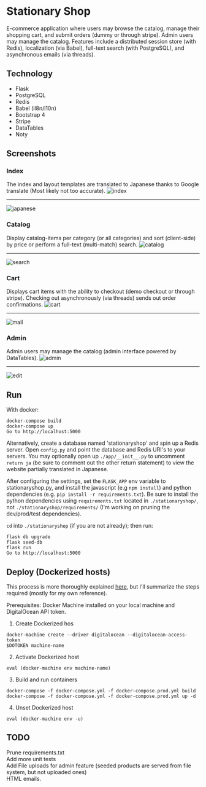 # Stationary Shop

E-commerce application where users may browse the catalog, manage their
shopping cart, and submit orders (dummy or through stripe). Admin users may
manage the catalog. Features include a distributed session store (with Redis),
localization (via Babel), full-text search (with
PostgreSQL), and asynchronous emails (via threads).

Technology
----------
* Flask
* PostgreSQL
* Redis
* Babel (il8n/l10n)
* Bootstrap 4
* Stripe
* DataTables
* Noty

Screenshots
---
### Index 
The index and layout templates are translated to Japanese thanks to Google
translate (Most likely not too accurate).
![index](/screenshots/main.png?raw=true "Index")
***
![japanese](/screenshots/japanese.png?raw=true "Japanese")
### Catalog  
Display catalog-items per category (or all categories) and sort (client-side)
by price or perform a full-text (multi-match) search.
![catalog](/screenshots/catalog.png?raw=true "Catalog")
***
![search](/screenshots/search.png?raw=true "Search")
### Cart
Displays cart items with the ability to checkout (demo checkout or through
stripe). Checking out asynchronously (via threads) sends out order
confirmations.
![cart](/screenshots/cart.png?raw=true "Cart")
***
![mail](/screenshots/mail.png?raw=true "Mail")
### Admin 
Admin users may manage the catalog (admin interface powered by DataTables).
![admin](/screenshots/admin.png?raw=true "Admin")
***
![edit](/screenshots/edit.png?raw=true "Edit")

Run
---
With docker:
```
docker-compose build
docker-compose up
Go to http://localhost:5000
```

Alternatively, create a database named 'stationaryshop' and spin up a Redis
server. Open `config.py` and point the database and Redis URI's to your
servers. You may optionally open up `./app/__init__.py` to uncomment
`return ja` (be sure to comment out the other return statement) to view the
website partially translated in Japanese. 

After configuring the settings, set the `FLASK_APP` env variable to
stationaryshop.py, and install the javascript (e.g `npm install`) and python
dependencies (e.g. `pip install -r requirements.txt`). Be sure to install the
python dependencies using `requirements.txt` located in `./stationaryshop/`, not
`./stationaryshop/requirements/` (I'm working on pruning the dev/prod/test dependencies).

`cd` into `./stationaryshop` (if you are not already); then run:
```
flask db upgrade
flask seed-db
flask run
Go to http://localhost:5000
```

Deploy (Dockerized hosts)
---
This process is more thoroughly explained
[here](https://www.digitalocean.com/community/tutorials/how-to-provision-and-manage-remote-docker-hosts-with-docker-machine-on-ubuntu-16-04),
but I'll summarize the steps required (mostly for my own reference).

Prerequisites: Docker Machine installed on your local machine and DigitalOcean
API token.

1. Create Dockerized hos
```
docker-machine create --driver digitalocean --digitalocean-access-token
$DOTOKEN machine-name
```
2. Activate Dockerized host
```
eval (docker-machine env machine-name)
```
3. Build and run containers
```
docker-compose -f docker-compose.yml -f docker-compose.prod.yml build
docker-compose -f docker-compose.yml -f docker-compose.prod.yml up -d
```
4. Unset Dockerized host
```
eval (docker-machine env -u)
```

TODO
----
Prune requirements.txt  
Add more unit tests  
Add File uploads for admin feature (seeded products are served from file
system, but not uploaded ones)  
HTML emails.
